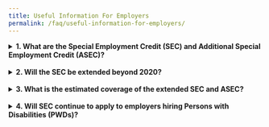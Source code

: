 ```yaml
---
title: Useful Information For Employers
permalink: /faq/useful-information-for-employers/
---
```

<details>
  <summary><b>1. What are the Special Employment Credit (SEC) and Additional Special Employment Credit (ASEC)?</b></summary>
  
  | Age (years) | Wage-offset              |
  |-------------|--------------------------|
  | 55 - 59     | Up to 3% of monthly wage |
  | 60 - 64     | Up to 5% of monthly wage |
  | 65 & above  | Up to 8% of monthly wage |
  
  
  <br><br>
  
  <style type="text/css">
.tg  {border-collapse:collapse;border-spacing:0;}
.tg td{border-color:black;border-style:solid;border-width:1px;font-family:Arial, sans-serif;font-size:14px;
  overflow:hidden;padding:10px 5px;word-break:normal;}
.tg th{border-color:black;border-style:solid;border-width:1px;font-family:Arial, sans-serif;font-size:14px;
  font-weight:normal;overflow:hidden;padding:10px 5px;word-break:normal;}
.tg .tg-woin{background-color:#f88000;border-color:inherit;color:#ffffff;text-align:left;vertical-align:top}
.tg .tg-4828{background-color:#f88000;border-color:inherit;color:#ffffff;font-weight:bold;text-align:left;vertical-align:top}
.tg .tg-c3ow{border-color:inherit;text-align:center;vertical-align:top}
</style>
<table class="tg">
<thead>
  <tr>
    <th class="tg-4828" rowspan="3"><span style="font-weight:700">ncome of employee in a given month ($) </span></th>
    <th class="tg-woin" colspan="5"><span style="font-weight:400"> </span><span style="font-weight:300"> </span><span style="font-weight:700">SEC/ASEC for the month ($) for employers who hire Singaporeans</span><span style="font-weight:400"> </span></th>
  </tr>
  <tr>
    <td class="tg-woin" rowspan="2"><span style="font-weight:700">Aged between 55 and 59 (i.e. &gt;=55yrs 0mths and &lt;=59yrs 11mths)</span></td>
    <td class="tg-woin" rowspan="2"><span style="font-weight:700">Agedbetween 60 and 64 (i.e. &gt;=60yrs 0mths and &lt;=64yrs 11mths)</span></td>
    <td class="tg-woin" colspan="2"><span style="font-weight:700">Aged between 65 and 67 (i.e. &gt;=65yrs 0mths and &lt;67yrs 0mths)</span></td>
    <td class="tg-woin" rowspan="2"><span style="font-weight:700">Aged 67 and above (i.e. &gt;=67yrs 0mths)</span></td>
  </tr>
  <tr>
    <td class="tg-woin"><span style="font-weight:700">Born on or after 1 July 1952</span></td>
    <td class="tg-woin"><span style="font-weight:700">Born before 1 July 1952</span></td>
  </tr>
</thead>
<tbody>
  <tr>
    <td class="tg-c3ow"><span style="font-weight:700">Up to 3,000</span></td>
    <td class="tg-c3ow"><span style="font-weight:300"> 3% of wage</span></td>
    <td class="tg-c3ow"><span style="font-weight:300">5% of wage</span></td>
    <td class="tg-c3ow"><span style="font-weight:300">8% of wage</span></td>
    <td class="tg-c3ow"><span style="font-weight:300">11% of wage</span></td>
    <td class="tg-c3ow"><span style="font-weight:300">11% of wage</span></td>
  </tr>
  <tr>
    <td class="tg-c3ow"><span style="font-weight:700">&gt; 3,000 to 4,000</span></td>
    <td class="tg-c3ow"><span style="font-weight:300">360 – (0.09*wage)</span></td>
    <td class="tg-c3ow"><span style="font-weight:300">600</span> <span style="font-weight:300">– (0.15*wage)</span></td>
    <td class="tg-c3ow"><span style="font-weight:300">960 – (0.24*wage)</span></td>
    <td class="tg-c3ow"><span style="font-weight:300">1,320 – (0.33*wage)</span></td>
    <td class="tg-c3ow"><span style="font-weight:300">1,320 –</span> <span style="font-weight:300">(0.33*wage)</span></td>
  </tr>
</tbody>
</table>
  The re-employment age was raised from 65 to 67 from 1 July 2017. The new re-employment age of 67 applies to those who turn 65 on or after 1 July 2017; in other words, those born on or after 1 July 1952.<br><br>
  The additional wage offset of 3% was extended from 1 July 2017 to 31 December 2019 to encourage employers to voluntarily re-employ employees who are not covered by the new re-employment age.<br><br>
  As announced at Budget 2019, the SEC and ASEC will be extended for one more year until end-2020.
</details><br>
<details>
  <summary><b>2. Will the SEC be extended beyond 2020?</b></summary>
  
  As announced at Budget 2019, the Government will be reviewing the relevance and structure of SEC to consider how best to support employers in hiring older workers going forward.<br><br>
  This will be done in tandem with the recommendations of the Tripartite Work Group on Older Workers. The Tripartite Work Group ha​s been tasked to review the retirement and re-employment age, and CPF contribution rates for older workers.
</details><br>
<details>
  <summary><b>3. What is the estimated coverage of the extended SEC and ASEC?</b></summary>
  
  The extended SEC is estimated to cover about 404,000 workers, or about three in four older Singaporean workers.
</details><br>
<details>
  <summary><b>4. Will SEC continue to apply to employers hiring Persons with Disabilities (PWDs)?</b></summary>
  
  The SEC for PWDs will also be extended for one more year, until end-2020.<br><br>
  The extended SEC will continue to provide a wage offsets of up to 16% of the PWD's monthly wage, regardless of age, for employers hiring PWDs. The monthly SEC will be capped at $240. The wage offset for the extended ASEC will continue to be set at up to 22%, capped at $330.
</details>
